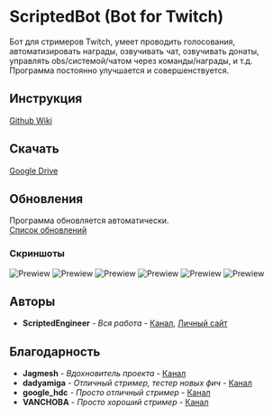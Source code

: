 # ScriptedBot (Bot for Twitch)

Бот для стримеров Twitch, умеет проводить голосования, автоматизировать награды, озвучивать чат, озвучивать донаты, управлять obs/системой/чатом через команды/награды, и т.д.<br> 
Программа постоянно улучшается и совершенствуется.

## Инструкция

[Github Wiki](https://github.com/ArhScriptEngineer/TwitchBot/wiki)

## Скачать

[Google Drive](https://drive.google.com/open?id=1njbVh6DhDaKW85HdIEzst5xULQYcN_Rm)

## Обновления

Программа обновляется автоматически.<br>
[Список обновлений](https://github.com/ArhScriptEngineer/TwitchBot/wiki/0.Обновления)

### Скриншоты

![Prewiew](https://sun9-45.userapi.com/Z8B1Xk39SFuRh39iG9URlVrylpXdbMICU9mIyw/K_yK6eq2rmE.jpg "Окно подключения")
![Prewiew](https://sun9-22.userapi.com/_9cck3rlyrVDXvDsfVBBQX1trw4y_5sW3oTfuw/AACBDlHtqQw.jpg "Вкладка настройки голосования")
![Prewiew](https://sun9-11.userapi.com/ww7NKsxIX_NtFtsW-QpN__YKnV4AP0AI6Nf-EA/m3weKBJd13E.jpg "Вкладка настройки озвучивания")
![Prewiew](https://sun9-27.userapi.com/hv6vIS1v0fYGQ0oyGG1zn3YqObbSUIzAEXD35Q/gKFFPDUFKUo.jpg "Вкладка автоматизации наград")
![Prewiew](https://sun9-30.userapi.com/GBRU7bvh2m8i2CfPC1GhwPKM_WVUK3YWOAjWLQ/1iLHNvaBUiU.jpg "Вкладка настройки своих команд")
![Prewiew](https://sun9-67.userapi.com/IF_0x-5zCN0WFJDy7IyHzTUtjMvtWE4mV6usWA/BodoCVx0W3c.jpg "Вкладка настроек")

## Авторы

* **ScriptedEngineer** - *Вся работа* - [Канал](https://www.twitch.tv/scriptedengineer), [Личный сайт](https://wsxz.ru/)

## Благодарность

* **Jagmesh** - *Вдохновитель проекта* - [Канал](https://www.twitch.tv/jagmesh)
* **dadyamiga** - *Отличный стример, тестер новых фич* - [Канал](https://www.twitch.tv/dadyamiga)
* **google_hdc** - *Просто отличный стример* - [Канал](https://www.twitch.tv/google_hdc)
* **VANCHOBA** - *Просто хороший стример* - [Канал](https://www.twitch.tv/vanchoba)
